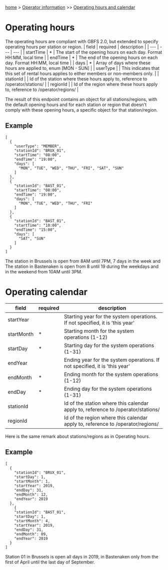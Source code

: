 [home](https://github.com/TOMP-WG/TOMP-API/wiki/) > [Operator information](Operator-information.md) >> [Operating hours and calendar](Operating-hours-and-calendar.md)

# Operating hours
The operating hours are compliant with GBFS 2.0, but extended to specify operating hours per station or region.
| field | required | description |
| --- | --- | --- |
| startTime | * | The start of the opening hours on each day. Format HH:MM, local time |
| endTime | * | The end of the opening hours on each day. Format HH:MM, local time |
| days | * | Array of days where these hours are applied to, enum [MON - SUN] |
| userType | | This indicates that this set of rental hours applies to either members or non-members only. |
| stationId | | Id of the station where these hours apply to, reference to /operator/stations/ |
| regionId | | Id of the region where these hours apply to, reference to /operator/regions/ |

The result of this endpoint contains an object for all stations/regions, with the default opening hours and for each station or region that doesn't comply with these opening hours, a specific object for that station/region.

## Example
```
[
  {
    "userType": "MEMBER",
    "stationId": "BRUX_01",
    "startTime": "08:00",
    "endTime": "19:00",
    "days": [
      "MON", "TUE", "WED", "THU", "FRI", "SAT", "SUN"
    ]
  },
  {
    "stationId": "BAST_01",
    "startTime": "08:00",
    "endTime": "19:00",
    "days": [
      "MON", "TUE", "WED", "THU", "FRI"
    ]
  },
  {
    "stationId": "BAST_01",
    "startTime": "10:00",
    "endTime": "15:00",
    "days": [
      "SAT", "SUN"
    ]
  }
]
```
The station in Brussels is open from 8AM until 7PM, 7 days in the week and The station in Bastenaken is open from 8 until 19 during the weekdays and in the weekend from 10AM until 3PM.

# Operating calendar
| field | required | description |
| --- | --- | --- |
| startYear | | Starting year for the system operations. If not specified, it is 'this year' |
| startMonth | * | Starting month for the system operations (1-12) |
| startDay | * | Starting day for the system operations (1-31) |
| endYear | | Ending year for the system operations. If not specified, it is 'this year' |
| endMonth | * | Ending month for the system operations (1-12) |
| endDay | * | Ending day for the system operations (1-31) |
| stationId | | Id of the station where this calendar apply to, reference to /operator/stations/ |
| regionId | | Id of the region where this calendar apply to, reference to /operator/regions/ |

Here is the same remark about stations/regions as in Operating hours.

## Example
```
[
  {
    "stationId": "BRUX_01",
    "startDay": 1,
    "startMonth": 1,
    "startYear": 2019,
    "endDay": 31,
    "endMonth": 12,
    "endYear": 2019
  },
    {
    "stationId": "BAST_01",
    "startDay": 1,
    "startMonth": 4,
    "startYear": 2019,
    "endDay": 31,
    "endMonth": 09,
    "endYear": 2019
  }
]
```
Station 01 in Brussels is open all days in 2019, in Bastenaken only from the first of April until the last day of September.